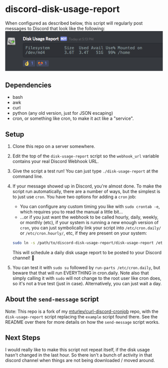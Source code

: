 # discord-disk-usage-report

When configured as described below, this script will regularly post messages to Discord that look like the following:
![screenshot](https://raw.githubusercontent.com/mturley/curl-discord-cronjob/master/screenshot.png)

## Dependencies

* bash
* awk
* curl
* python (any old version, just for JSON escaping)
* cron, or something like cron, to make it act like a "service".

## Setup

1. Clone this repo on a server somewhere.
2. Edit the top of the `disk-usage-report` script so the `webhook_url` variable contains your real Discord Webhook URL.
3. Give the script a test run! You can just type `./disk-usage-report` at the command line.
4. If your message showed up in Discord, you're almost done. To make the script run automatically, there are a number of ways, but the simplest is to just use `cron`. You have two options for adding a `cron` job:
   * You can configure any custom timing you like with `sudo crontab -e`, which requires you to read the manual a little bit...
   * ...or if you just want the webhook to be called hourly, daily, weekly, or monthly (etc), if your system is running a new enough version of `cron`, you can just symbolically link your script into `/etc/cron.daily/` or `/etc/cron.hourly/`, etc, if they are present on your system:

   ```sh
   sudo ln -s /path/to/discord-disk-usage-report/disk-usage-report /etc/cron.daily/
   ```

   This will schedule a daily disk usage report to be posted to your Discord channel! 🎉

5. You can test it with `sudo su` followed by `run-parts /etc/cron.daily`, but beware that that will run EVERYTHING in cron.daily. Note also that simply calling it with `sudo` will not change to the root user like cron does, so it's not a true test (just in case). Alternatively, you can just wait a day.

## About the `send-message` script

Note: This repo is a fork of my [mturley/curl-discord-cronjob](https://github.com/mturley/curl-discord-cronjob) repo, with the `disk-usage-report` script replacing the `example` script found there. See the README over there for more details on how the `send-message` script works.

## Next Steps

I would really like to make this script not repeat itself, if the disk usage hasn't changed in the last hour. So there isn't a bunch of activity in that discord channel when things are not being downloaded / moved around.